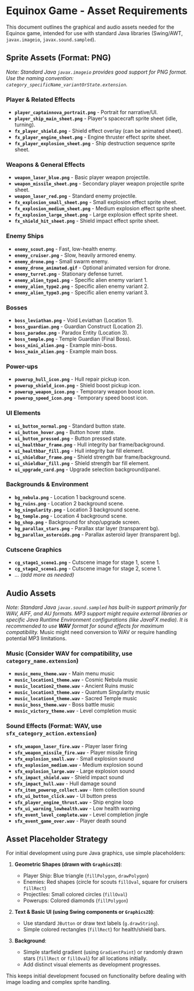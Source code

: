 # Equinox Game - Asset Requirements

This document outlines the graphical and audio assets needed for the Equinox game, intended for use with standard Java libraries (Swing/AWT, `javax.imageio`, `javax.sound.sampled`).

## Sprite Assets (Format: PNG)

*Note: Standard Java `javax.imageio` provides good support for PNG format. Use the naming convention: `category_specificName_variantOrState.extension`.*

### Player & Related Effects
- **`player_captainnova_portrait.png`** - Portrait for narrative/UI.
- **`player_ship_main_sheet.png`** - Player's spacecraft sprite sheet (idle, turning).
- **`fx_player_shield.png`** - Shield effect overlay (can be animated sheet).
- **`fx_player_engine_sheet.png`** - Engine thruster effect sprite sheet.
- **`fx_player_explosion_sheet.png`** - Ship destruction sequence sprite sheet.

### Weapons & General Effects
- **`weapon_laser_blue.png`** - Basic player weapon projectile.
- **`weapon_missile_sheet.png`** - Secondary player weapon projectile sprite sheet.
- **`weapon_laser_red.png`** - Standard enemy projectile.
- **`fx_explosion_small_sheet.png`** - Small explosion effect sprite sheet.
- **`fx_explosion_medium_sheet.png`** - Medium explosion effect sprite sheet.
- **`fx_explosion_large_sheet.png`** - Large explosion effect sprite sheet.
- **`fx_shield_hit_sheet.png`** - Shield impact effect sprite sheet.

### Enemy Ships
- **`enemy_scout.png`** - Fast, low-health enemy.
- **`enemy_cruiser.png`** - Slow, heavily armored enemy.
- **`enemy_drone.png`** - Small swarm enemy.
- **`enemy_drone_animated.gif`** - Optional animated version for drone.
- **`enemy_turret.png`** - Stationary defense turret.
- **`enemy_alien_type1.png`** - Specific alien enemy variant 1.
- **`enemy_alien_type2.png`** - Specific alien enemy variant 2.
- **`enemy_alien_type3.png`** - Specific alien enemy variant 3.

### Bosses
- **`boss_leviathan.png`** - Void Leviathan (Location 1).
- **`boss_guardian.png`** - Guardian Construct (Location 2).
- **`boss_paradox.png`** - Paradox Entity (Location 3).
- **`boss_temple.png`** - Temple Guardian (Final Boss).
- **`boss_mini_alien.png`** - Example mini-boss.
- **`boss_main_alien.png`** - Example main boss.

### Power-ups
- **`powerup_hull_icon.png`** - Hull repair pickup icon.
- **`powerup_shield_icon.png`** - Shield boost pickup icon.
- **`powerup_weapon_icon.png`** - Temporary weapon boost icon.
- **`powerup_speed_icon.png`** - Temporary speed boost icon.

### UI Elements
- **`ui_button_normal.png`** - Standard button state.
- **`ui_button_hover.png`** - Button hover state.
- **`ui_button_pressed.png`** - Button pressed state.
- **`ui_healthbar_frame.png`** - Hull integrity bar frame/background.
- **`ui_healthbar_fill.png`** - Hull integrity bar fill element.
- **`ui_shieldbar_frame.png`** - Shield strength bar frame/background.
- **`ui_shieldbar_fill.png`** - Shield strength bar fill element.
- **`ui_upgrade_card.png`** - Upgrade selection background/panel.

### Backgrounds & Environment
- **`bg_nebula.png`** - Location 1 background scene.
- **`bg_ruins.png`** - Location 2 background scene.
- **`bg_singularity.png`** - Location 3 background scene.
- **`bg_temple.png`** - Location 4 background scene.
- **`bg_shop.png`** - Background for shop/upgrade screen.
- **`bg_parallax_stars.png`** - Parallax star layer (transparent bg).
- **`bg_parallax_asteroids.png`** - Parallax asteroid layer (transparent bg).

### Cutscene Graphics
- **`cg_stage1_scene1.png`** - Cutscene image for stage 1, scene 1.
- **`cg_stage2_scene1.png`** - Cutscene image for stage 2, scene 1.
- *... (add more as needed)*

## Audio Assets

*Note: Standard Java `javax.sound.sampled` has built-in support primarily for WAV, AIFF, and AU formats. MP3 support might require external libraries or specific Java Runtime Environment configurations (like JavaFX media). It is recommended to use **WAV** format for sound effects for maximum compatibility.* Music might need conversion to WAV or require handling potential MP3 limitations.

### Music (Consider WAV for compatibility, use `category_name.extension`)
- **`music_menu_theme.wav`** - Main menu music
- **`music_location1_theme.wav`** - Cosmic Nebula music
- **`music_location2_theme.wav`** - Ancient Ruins music
- **`music_location3_theme.wav`** - Quantum Singularity music
- **`music_location4_theme.wav`** - Sacred Temple music
- **`music_boss_theme.wav`** - Boss battle music
- **`music_victory_theme.wav`** - Level completion music

### Sound Effects (Format: WAV, use `sfx_category_action.extension`)
- **`sfx_weapon_laser_fire.wav`** - Player laser firing
- **`sfx_weapon_missile_fire.wav`** - Player missile firing
- **`sfx_explosion_small.wav`** - Small explosion sound
- **`sfx_explosion_medium.wav`** - Medium explosion sound
- **`sfx_explosion_large.wav`** - Large explosion sound
- **`sfx_impact_shield.wav`** - Shield impact sound
- **`sfx_impact_hull.wav`** - Hull damage sound
- **`sfx_item_powerup_collect.wav`** - Item collection sound
- **`sfx_ui_button_click.wav`** - UI button press
- **`sfx_player_engine_thrust.wav`** - Ship engine loop
- **`sfx_ui_warning_lowhealth.wav`** - Low health warning
- **`sfx_event_level_complete.wav`** - Level completion jingle
- **`sfx_event_game_over.wav`** - Player death sound

## Asset Placeholder Strategy

For initial development using pure Java graphics, use simple placeholders:

1. **Geometric Shapes (drawn with `Graphics2D`)**:
   - Player Ship: Blue triangle (`fillPolygon`, `drawPolygon`)
   - Enemies: Red shapes (circle for scouts `fillOval`, square for cruisers `fillRect`)
   - Projectiles: Small colored circles (`fillOval`)
   - Powerups: Colored diamonds (`fillPolygon`)

2. **Text & Basic UI (using Swing components or `Graphics2D`)**:
   - Use standard `JButton` or draw text labels (`g.drawString`).
   - Simple colored rectangles (`fillRect`) for health/shield bars.

3. **Background**:
   - Simple starfield gradient (using `GradientPaint`) or randomly drawn stars (`fillRect` or `fillOval`) for all locations initially.
   - Add distinct visual elements as development progresses.

This keeps initial development focused on functionality before dealing with image loading and complex sprite handling. 